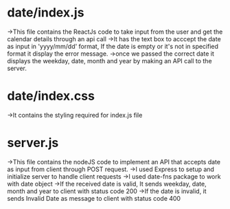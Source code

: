 date/index.js
=============
->This file contains the ReactJs code to take input from the user and get the calendar details through an api call
->It has the text box to acccept the date as input in 'yyyy/mm/dd' format, If the date is empty or it's not in specified format it display the
error message.
->once we passed the correct date it displays the weekday, date, month and year by making an API call to the server.

date/index.css
==============
->It contains the styling required for index.js file

server.js
=========
->This file contains the nodeJS code to implement an API that accepts date as input from client through POST request.
->I used Express to setup and initialize server to handle client requests
->I used date-fns package to work with date object
->If the received date is valid, It sends weekday, date, month and year to client with status code 200 
->If the date is invalid, it sends Invalid Date as message to client with status code 400
